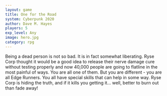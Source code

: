 ```yaml
---
layout: game
title: One for the Road 
system: Cyberpunk 2020
author: Dave M. Hayes
players: 5
exp_level: Any
image: hero.jpg
category: rpg
---
```


Being a dead person is not so bad. It is in fact somewhat liberating. Ryse Corp thought it would be a good idea to release their nerve damage cure without testing properly and now 40,000 people are going to flatline in the most painful of ways. You are all one of them. But you are different - you are all Edge Runners. You all have special skills that can help in some way. Ryse Corp is hiding the truth, and if it kills you getting it… well, better to burn out than fade away!
